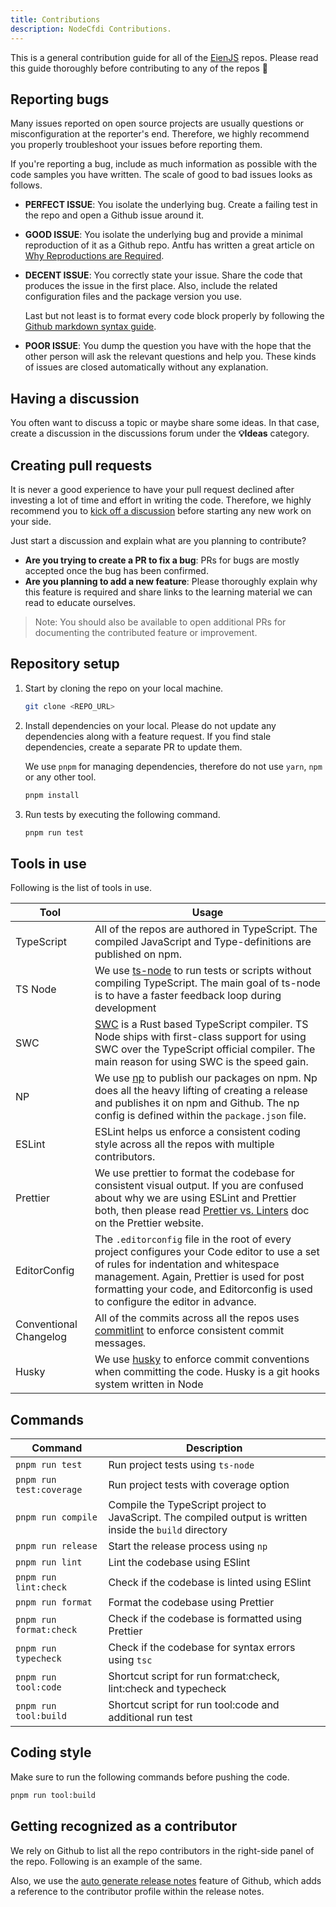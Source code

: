 ```yaml
---
title: Contributions
description: NodeCfdi Contributions.
---
```


This is a general contribution guide for all of the [EienJS](https://github.com/eienjs) repos.
Please read this guide thoroughly before contributing to any of the repos 🙏

## Reporting bugs

Many issues reported on open source projects are usually questions or misconfiguration at the
reporter's end. Therefore, we highly recommend you properly troubleshoot your issues before
reporting them.

If you're reporting a bug, include as much information as possible with the code samples you have
written. The scale of good to bad issues looks as follows.

- **PERFECT ISSUE**: You isolate the underlying bug. Create a failing test in the repo and open a
  Github issue around it.
- **GOOD ISSUE**: You isolate the underlying bug and provide a minimal reproduction of it as a
  Github repo. Antfu has written a great article on
  [Why Reproductions are Required](https://antfu.me/posts/why-reproductions-are-required).
- **DECENT ISSUE**: You correctly state your issue. Share the code that produces the issue in the
  first place. Also, include the related configuration files and the package version you use.

  Last but not least is to format every code block properly by following the
  [Github markdown syntax guide](https://docs.github.com/en/get-started/writing-on-github/getting-started-with-writing-and-formatting-on-github/basic-writing-and-formatting-syntax).

- **POOR ISSUE**: You dump the question you have with the hope that the other person will ask the
  relevant questions and help you. These kinds of issues are closed automatically without any
  explanation.

## Having a discussion

You often want to discuss a topic or maybe share some ideas. In that case, create a discussion in
the discussions forum under the **💡Ideas** category.

## Creating pull requests

It is never a good experience to have your pull request declined after investing a lot of time and
effort in writing the code. Therefore, we highly recommend you to [kick off a discussion]() before
starting any new work on your side.

Just start a discussion and explain what are you planning to contribute?

- **Are you trying to create a PR to fix a bug**: PRs for bugs are mostly accepted once the bug has
  been confirmed.
- **Are you planning to add a new feature**: Please thoroughly explain why this feature is required
  and share links to the learning material we can read to educate ourselves.

> Note: You should also be available to open additional PRs for documenting the contributed feature
> or improvement.

## Repository setup

1. Start by cloning the repo on your local machine.

   ```sh
   git clone <REPO_URL>
   ```

2. Install dependencies on your local. Please do not update any dependencies along with a feature
   request. If you find stale dependencies, create a separate PR to update them.

   We use `pnpm` for managing dependencies, therefore do not use `yarn`, `npm` or any other tool.

   ```sh
   pnpm install
   ```

3. Run tests by executing the following command.

   ```sh
   pnpm run test
   ```

## Tools in use

Following is the list of tools in use.

| Tool                   | Usage                                                                                                                                                                                                                                                                  |
| ---------------------- | ---------------------------------------------------------------------------------------------------------------------------------------------------------------------------------------------------------------------------------------------------------------------- |
| TypeScript             | All of the repos are authored in TypeScript. The compiled JavaScript and Type-definitions are published on npm.                                                                                                                                                        |
| TS Node                | We use [ts-node](https://typestrong.org/ts-node/) to run tests or scripts without compiling TypeScript. The main goal of ts-node is to have a faster feedback loop during development                                                                                  |
| SWC                    | [SWC](https://swc.rs/) is a Rust based TypeScript compiler. TS Node ships with first-class support for using SWC over the TypeScript official compiler. The main reason for using SWC is the speed gain.                                                               |
| NP                     | We use [np](https://github.com/sindresorhus/np) to publish our packages on npm. Np does all the heavy lifting of creating a release and publishes it on npm and Github. The np config is defined within the `package.json` file.                                       |
| ESLint                 | ESLint helps us enforce a consistent coding style across all the repos with multiple contributors.                                                                                                                                                                     |
| Prettier               | We use prettier to format the codebase for consistent visual output. If you are confused about why we are using ESLint and Prettier both, then please read [Prettier vs. Linters](https://prettier.io/docs/en/comparison.html) doc on the Prettier website.            |
| EditorConfig           | The `.editorconfig` file in the root of every project configures your Code editor to use a set of rules for indentation and whitespace management. Again, Prettier is used for post formatting your code, and Editorconfig is used to configure the editor in advance. |
| Conventional Changelog | All of the commits across all the repos uses [commitlint](https://github.com/conventional-changelog/commitlint/#what-is-commitlint) to enforce consistent commit messages.                                                                                             |
| Husky                  | We use [husky](https://typicode.github.io/husky/#/) to enforce commit conventions when committing the code. Husky is a git hooks system written in Node                                                                                                                |

## Commands

| Command                  | Description                                                                                               |
| ------------------------ | --------------------------------------------------------------------------------------------------------- |
| `pnpm run test`          | Run project tests using `ts-node`                                                                         |
| `pnpm run test:coverage` | Run project tests with coverage option                                                                    |
| `pnpm run compile`       | Compile the TypeScript project to JavaScript. The compiled output is written inside the `build` directory |
| `pnpm run release`       | Start the release process using `np`                                                                      |
| `pnpm run lint`          | Lint the codebase using ESlint                                                                            |
| `pnpm run lint:check`    | Check if the codebase is linted using ESlint                                                              |
| `pnpm run format`        | Format the codebase using Prettier                                                                        |
| `pnpm run format:check`  | Check if the codebase is formatted using Prettier                                                         |
| `pnpm run typecheck`     | Check if the codebase for syntax errors using `tsc`                                                       |
| `pnpm run tool:code`     | Shortcut script for run format:check, lint:check and typecheck                                            |
| `pnpm run tool:build`    | Shortcut script for run tool:code and additional run test                                                 |

## Coding style

Make sure to run the following commands before pushing the code.

```sh
pnpm run tool:build
```

## Getting recognized as a contributor

We rely on Github to list all the repo contributors in the right-side panel of the repo. Following
is an example of the same.

Also, we use the
[auto generate release notes](https://docs.github.com/en/repositories/releasing-projects-on-github/automatically-generated-release-notes#about-automatically-generated-release-notes)
feature of Github, which adds a reference to the contributor profile within the release notes.
